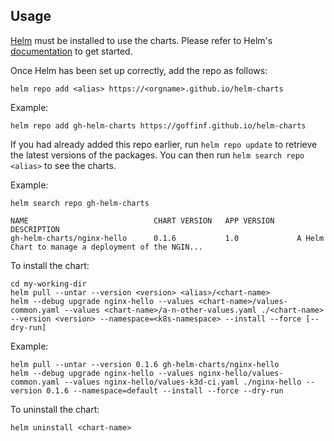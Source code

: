 ## Usage

[Helm](https://helm.sh) must be installed to use the charts.  Please refer to
Helm's [documentation](https://helm.sh/docs) to get started.

Once Helm has been set up correctly, add the repo as follows:

    helm repo add <alias> https://<orgname>.github.io/helm-charts

Example:

    helm repo add gh-helm-charts https://goffinf.github.io/helm-charts

If you had already added this repo earlier, run `helm repo update` to retrieve
the latest versions of the packages.  You can then run `helm search repo
<alias>` to see the charts.

Example:

    helm search repo gh-helm-charts

    NAME                            CHART VERSION   APP VERSION     DESCRIPTION
    gh-helm-charts/nginx-hello      0.1.6           1.0             A Helm Chart to manage a deployment of the NGIN...

To install the <chart-name> chart:

    cd my-working-dir
    helm pull --untar --version <version> <alias>/<chart-name>
    helm --debug upgrade nginx-hello --values <chart-name>/values-common.yaml --values <chart-name>/a-n-other-values.yaml ./<chart-name> --version <version> --namespace=<k8s-namespace> --install --force [--dry-run]

Example:

    helm pull --untar --version 0.1.6 gh-helm-charts/nginx-hello
    helm --debug upgrade nginx-hello --values nginx-hello/values-common.yaml --values nginx-hello/values-k3d-ci.yaml ./nginx-hello --version 0.1.6 --namespace=default --install --force --dry-run
  
To uninstall the chart:

    helm uninstall <chart-name>

